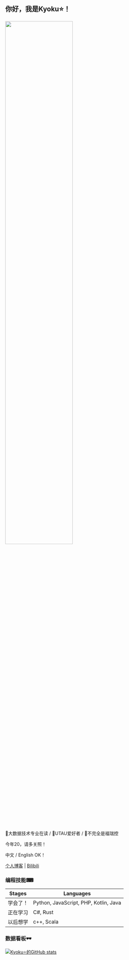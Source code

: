 ## 你好，我是Kyoku⭐！

<img src="https://github.com/KyokuKong/KyokuKong/assets/144906395/a06f3698-ab99-40b1-8db9-5fe32bb91508" width="65%" height="65%">

📕大数据技术专业在读 / 🎵UTAU爱好者 / 🐺不完全是福瑞控

今年20，请多关照！

中文 / English OK！

[个人博客](https://blog.kyoku.top) | [Bilibili](https://space.bilibili.com/1220441567)

### 编程技能⌨

|Stages|Languages|
|---|---|
|学会了！|Python, JavaScript, PHP, Kotlin, Java|
|正在学习|C#, Rust|
|以后想学|c++, Scala|

### 数据看板🕶️

[![Kyoku⭐的GitHub stats](https://github-readme-stats.vercel.app/api?username=KyokuKong&show_icons=true&count_private=true&theme=dracula&locale=cn)](https://github.com/anuraghazra/github-readme-stats)

